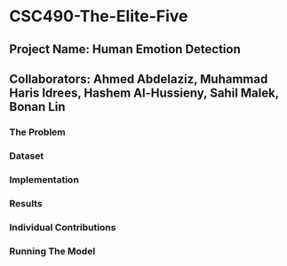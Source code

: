 # CSC490-The-Elite-Five
## Project Name: Human Emotion Detection
## Collaborators: Ahmed Abdelaziz, Muhammad Haris Idrees, Hashem Al-Hussieny, Sahil Malek, Bonan Lin 

### The Problem

### Dataset

### Implementation

### Results

### Individual Contributions

### Running The Model

